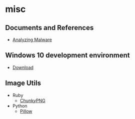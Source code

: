 misc
====

## Documents and References

- [Analyzing Malware](https://hackmd.io/s/S1kLEr5x#)

## Windows 10 development environment

- [Download](https://developer.microsoft.com/en-us/windows/downloads/virtual-machines)

## Image Utils

- Ruby
  * [ChunkyPNG](http://chunkypng.com/)
- Python
  * [Pillow](https://github.com/python-pillow/Pillow)
